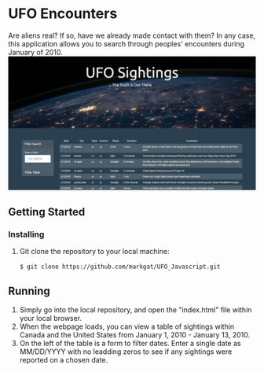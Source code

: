 # UFO Encounters
Are aliens real? If so, have we already made contact with them? In any case, this application allows you to search through peoples' encounters during January of 2010.
![Sightings](ufo.png)
## Getting Started
### Installing
1) Git clone the repository to your local machine:
    ````
    $ git clone https://github.com/markgat/UFO_Javascript.git
    ````
## Running
1) Simply go into the local repository, and open the "index.html" file within your local browser.
2) When the webpage loads, you can view a table of sightings within Canada and the United States from January 1, 2010 - January 13, 2010.
3) On the left of the table is a form to filter dates. Enter a single date as MM/DD/YYYY with no leadding zeros to see if any sightings were reported on a chosen date.
 